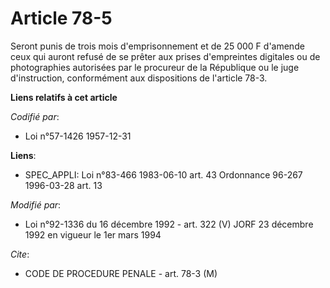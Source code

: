 # Article 78-5

Seront punis de trois mois d'emprisonnement et de 25 000 F d'amende ceux qui auront refusé de se prêter aux prises
d'empreintes digitales ou de photographies autorisées par le procureur de la République ou le juge d'instruction,
conformément aux dispositions de l'article 78-3.

**Liens relatifs à cet article**

_Codifié par_:

  - Loi n°57-1426 1957-12-31

**Liens**:

  - SPEC_APPLI: Loi n°83-466 1983-06-10 art. 43 Ordonnance 96-267 1996-03-28 art. 13

_Modifié par_:

  - Loi n°92-1336 du 16 décembre 1992 - art. 322 (V) JORF 23 décembre 1992 en vigueur le 1er mars 1994

_Cite_:

  - CODE DE PROCEDURE PENALE - art. 78-3 (M)
